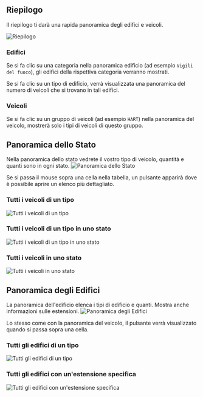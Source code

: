 ## Riepilogo

Il riepilogo ti darà una rapida panoramica degli edifici e veicoli.

![Riepilogo](./summary.png)

### Edifici

Se si fa clic su una categoria nella panoramica edificio (ad esempio `Vigili del fuoco`), gli edifici della rispettiva categoria verranno mostrati.

Se si fa clic su un tipo di edificio, verrà visualizzata una panoramica del numero di veicoli che si trovano in tali edifici.

### Veicoli

Se si fa clic su un gruppo di veicoli (ad esempio `HART`) nella panoramica del veicolo, mostrerà solo i tipi di veicoli di questo gruppo.

## Panoramica dello Stato

Nella panoramica dello stato vedrete il vostro tipo di veicolo, quantità e quanti sono in ogni stato.
![Panoramica dello Stato](./status_table.png)

Se si passa il mouse sopra una cella nella tabella, un pulsante apparirà dove è possibile aprire un elenco più dettagliato.

### Tutti i veicoli di un tipo
![Tutti i veicoli di un tipo](./vehiclelist.png)

### Tutti i veicoli di un tipo in uno stato
![Tutti i veicoli di un tipo in uno stato](./vehiclelist_status.png)

### Tutti i veicoli in uno stato
![Tutti i veicoli in uno stato](./vehiclelist_status_all.png)

## Panoramica degli Edifici

La panoramica dell'edificio elenca i tipi di edificio e quanti. Mostra anche informazioni sulle estensioni.
![Panoramica degli Edifici](./buildinglist.png)

Lo stesso come con la panoramica del veicolo, il pulsante verrà visualizzato quando si passa sopra una cella.


### Tutti gli edifici di un tipo
![Tutti gli edifici di un tipo](./buildinglist_type.png)

### Tutti gli edifici con un'estensione specifica
![Tutti gli edifici con un'estensione specifica](./buildinglist_extension.png)
